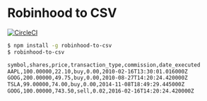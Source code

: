 # Robinhood to CSV

[![CircleCI](https://circleci.com/gh/markalfred/robinhood-to-csv.svg?style=svg)](https://circleci.com/gh/markalfred/robinhood-to-csv)

```bash
$ npm install -g robinhood-to-csv
$ robinhood-to-csv

symbol,shares,price,transaction_type,commission,date_executed
AAPL,100.00000,22.10,buy,0.00,2010-02-16T13:30:01.016000Z
GOOG,200.00000,49.75,buy,0.00,2010-08-27T14:20:24.420000Z
TSLA,99.00000,74.00,buy,0.00,2014-11-08T18:49:29.445000Z
GOOG,100.00000,743.50,sell,0.02,2016-02-16T14:20:24.420000Z
```
